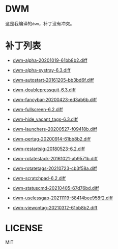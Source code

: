 # DWM

这是我编译的``dwm``，补丁没有冲突。

# 补丁列表

- [dwm-alpha-20201019-61bb8b2.diff](./patches/dwm-alpha-20201019-61bb8b2.diff)
- [dwm-alpha-systray-6.3.diff](./patches/dwm-alpha-systray-6.3.diff)
- [dwm-autostart-20161205-bb3bd6f.diff](./patches/dwm-autostart-20161205-bb3bd6f.diff)
- [dwm-doublepressquit-6.3.diff](./patches/dwm-doublepressquit-6.3.diff)
- [dwm-fancybar-20200423-ed3ab6b.diff](./patches/dwm-fancybar-20200423-ed3ab6b.diff)
- [dwm-fullscreen-6.2.diff](./patches/dwm-fullscreen-6.2.diff)
- [dwm-hide_vacant_tags-6.3.diff](./patches/dwm-hide_vacant_tags-6.3.diff)
- [dwm-launchers-20200527-f09418b.diff](./patches/dwm-launchers-20200527-f09418b.diff)
- [dwm-pertag-20200914-61bb8b2.diff](./patches/dwm-pertag-20200914-61bb8b2.diff)
- [dwm-restartsig-20180523-6.2.diff](./patches/dwm-restartsig-20180523-6.2.diff)
- [dwm-rotatestack-20161021-ab9571b.diff](./patches/dwm-rotatestack-20161021-ab9571b.diff)
- [dwm-rotatetags-20210723-cb3f58a.diff](./patches/dwm-rotatetags-20210723-cb3f58a.diff)
- [dwm-scratchpad-6.2.diff](./patches/dwm-scratchpad-6.2.diff)
- [dwm-statuscmd-20210405-67d76bd.diff](./patches/dwm-statuscmd-20210405-67d76bd.diff)

- [dwm-uselessgap-20211119-58414bee958f2.diff](./patches/dwm-uselessgap-20211119-58414bee958f2.diff)
- [dwm-viewontag-20210312-61bb8b2.diff](./patches/dwm-viewontag-20210312-61bb8b2.diff)

# LICENSE

MIT